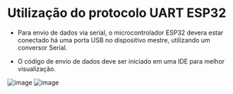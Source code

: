 # Utilização do protocolo UART ESP32
- Para envio de dados via serial, o microcontrolador ESP32 devera estar conectado há uma porta USB no dispositivo mestre, utilizando um conversor Serial.

- O código de envio de dados deve ser iniciado em uma IDE para melhor visualização.



![image](https://user-images.githubusercontent.com/111460258/208216182-751a3189-a0aa-4221-8dbe-c55a95b13763.png)
![image](https://user-images.githubusercontent.com/111460258/208216117-5e3a3e74-9eb6-4039-9548-5d69607bcdb7.png)

